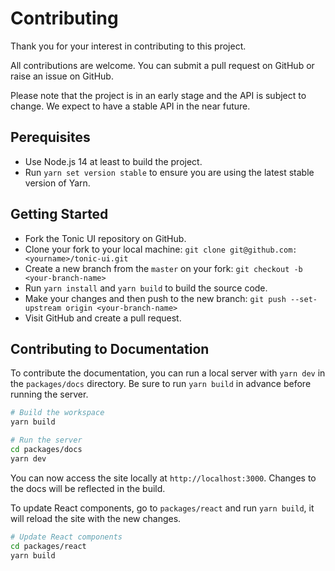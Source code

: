 # Contributing

Thank you for your interest in contributing to this project.

All contributions are welcome. You can submit a pull request on GitHub or raise an issue on GitHub.

Please note that the project is in an early stage and the API is subject to change. We expect to have a stable API in the near future.

## Perequisites

* Use Node.js 14 at least to build the project.
* Run `yarn set version stable` to ensure you are using the latest stable version of Yarn.

## Getting Started

* Fork the Tonic UI repository on GitHub.
* Clone your fork to your local machine: `git clone git@github.com:<yourname>/tonic-ui.git`
* Create a new branch from the `master` on your fork: `git checkout -b <your-branch-name>`
* Run `yarn install` and `yarn build` to build the source code.
* Make your changes and then push to the new branch: `git push --set-upstream origin <your-branch-name>`
* Visit GitHub and create a pull request.

## Contributing to Documentation

To contribute the documentation, you can run a local server with `yarn dev` in the `packages/docs` directory. Be sure to run `yarn build` in advance before running the server.

```bash
# Build the workspace
yarn build
```

```bash
# Run the server
cd packages/docs
yarn dev
```

You can now access the site locally at `http://localhost:3000`. Changes to the docs will be reflected in the build.

To update React components, go to `packages/react` and run `yarn build`, it will reload the site with the new changes.

```bash
# Update React components
cd packages/react
yarn build
```
